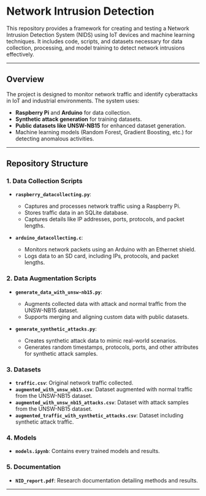 # Network Intrusion Detection

This repository provides a framework for creating and testing a Network Intrusion Detection System (NIDS) using IoT devices and machine learning techniques. It includes code, scripts, and datasets necessary for data collection, processing, and model training to detect network intrusions effectively.

---

## Overview

The project is designed to monitor network traffic and identify cyberattacks in IoT and industrial environments. The system uses:
- **Raspberry Pi** and **Arduino** for data collection.
- **Synthetic attack generation** for training datasets.
- **Public datasets like UNSW-NB15** for enhanced dataset generation.
- Machine learning models (Random Forest, Gradient Boosting, etc.) for detecting anomalous activities.

---

## Repository Structure

### 1. Data Collection Scripts
- **`raspberry_datacollecting.py`**:
  - Captures and processes network traffic using a Raspberry Pi.
  - Stores traffic data in an SQLite database.
  - Captures details like IP addresses, ports, protocols, and packet lengths.
  
- **`arduino_datacollecting.c`**:
  - Monitors network packets using an Arduino with an Ethernet shield.
  - Logs data to an SD card, including IPs, protocols, and packet lengths.

### 2. Data Augmentation Scripts
- **`generate_data_with_unsw-nb15.py`**:
  - Augments collected data with attack and normal traffic from the UNSW-NB15 dataset.
  - Supports merging and aligning custom data with public datasets.

- **`generate_synthetic_attacks.py`**:
  - Creates synthetic attack data to mimic real-world scenarios.
  - Generates random timestamps, protocols, ports, and other attributes for synthetic attack samples.

### 3. Datasets
- **`traffic.csv`**: Original network traffic collected.
- **`augmented_with_unsw_nb15.csv`**: Dataset augmented with normal traffic from the UNSW-NB15 dataset.
- **`augmented_with_unsw_nb15_attacks.csv`**: Dataset with attack samples from the UNSW-NB15 dataset.
- **`augmented_traffic_with_synthetic_attacks.csv`**: Dataset including synthetic attack traffic.

### 4. Models
- **`models.ipynb`**: Contains every trained models and results.

### 5. Documentation
- **`NID_report.pdf`**: Research documentation detailing methods and results.

---
